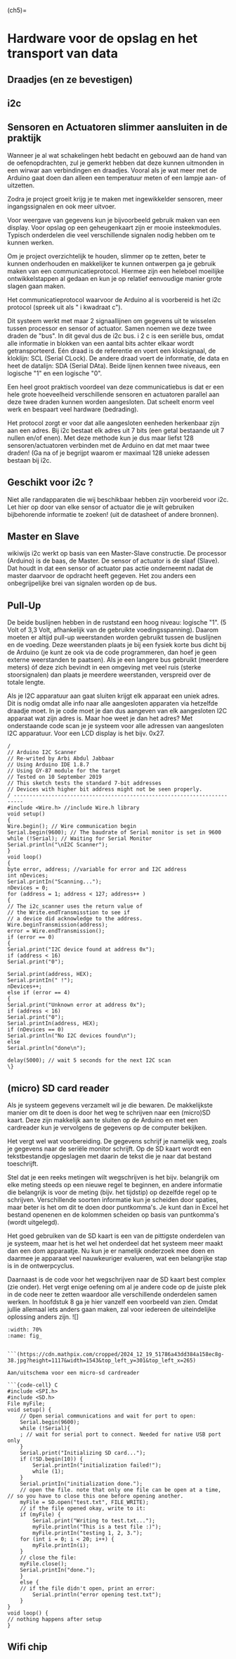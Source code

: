 (ch5)=

# Hardware voor de opslag en het transport van data 

## Draadjes (en ze bevestigen)

## i2c

## Sensoren en Actuatoren slimmer aansluiten in de praktijk

Wanneer je al wat schakelingen hebt bedacht en gebouwd aan de hand van de oefenopdrachten, zul je gemerkt hebben dat deze kunnen uitmonden in een wirwar aan verbindingen en draadjes. Vooral als je wat meer met de Arduino gaat doen dan alleen een temperatuur meten of een lampje aan- of uitzetten.

Zodra je project groeit krijg je te maken met ingewikkelder sensoren, meer ingangssignalen en ook meer uitvoer.

Voor weergave van gegevens kun je bijvoorbeeld gebruik maken van een display. Voor opslag op een geheugenkaart zijn er mooie insteekmodules. Typisch onderdelen die veel verschillende signalen nodig hebben om te kunnen werken.

Om je project overzichtelijk te houden, slimmer op te zetten, beter te kunnen onderhouden en makkelijker te kunnen ontwerpen ga je gebruik maken van een communicatieprotocol. Hiermee zijn een heleboel moeilijke ontwikkelstappen al gedaan en kun je op relatief eenvoudige manier grote slagen gaan maken.

Het communicatieprotocol waarvoor de Arduino al is voorbereid is het i2c protocol (spreek uit als " i kwadraat c").

Dit systeem werkt met maar 2 signaallijnen om gegevens uit te wisselen tussen processor en sensor of actuator. Samen noemen we deze twee draden de "bus". In dit geval dus de i2c bus.
i 2 c is een seriële bus, omdat alle informatie in blokken van een aantal bits achter elkaar wordt getransporteerd. Eén draad is de referentie en voert een kloksignaal, de kloklijn: SCL (Serial CLock). De andere draad voert de informatie, de data en heet de datalijn: SDA (Serial DAta). Beide lijnen kennen twee niveaus, een logische "1" en een logische "0".

Een heel groot praktisch voordeel van deze communicatiebus is dat er een hele grote hoeveelheid verschillende sensoren en actuatoren parallel aan deze twee draden kunnen worden aangesloten. Dat scheelt enorm veel werk en bespaart veel hardware (bedrading).

Het protocol zorgt er voor dat alle aangesloten eenheden herkenbaar zijn aan een adres. Bij i2c bestaat elk adres uit 7 bits (een getal bestaande uit 7 nullen en/of enen). Met deze methode kun je dus maar liefst 128 sensoren/actuatoren verbinden met de Arduino en dat met maar twee draden! (Ga na of je begrijpt waarom er maximaal 128 unieke adessen bestaan bij i2c.

## Geschikt voor i2c ?

Niet alle randapparaten die wij beschikbaar hebben zijn voorbereid voor i2c. Let hier op door van elke sensor of actuator die je wilt gebruiken bijbehorende informatie te zoeken! (uit de datasheet of andere bronnen).

## Master en Slave

wikiwijs
i2c werkt op basis van een Master-Slave constructie. De processor (Arduino) is de baas, de Master. De sensor of actuator is de slaaf (Slave). Dat houdt in dat een sensor of actuator pas actie onderneemt nadat de master daarvoor de opdracht heeft gegeven. Het zou anders een onbegrijpelijke brei van signalen worden op de bus.

## Pull-Up

De beide buslijnen hebben in de ruststand een hoog niveau: logische "1". (5 Volt of 3,3 Volt, afhankelijk van de gebruikte voedingsspanning). Daarom moeten er altijd pull-up weerstanden worden gebruikt tussen de buslijnen en de voeding. Deze weerstanden plaats je bij een fysiek korte bus dicht bij de Arduino (je kunt ze ook via de code programmeren, dan hoef je geen externe weerstanden te paatsen). Als je een langere bus gebruikt (meerdere meters) óf deze zich bevindt in een omgeving met veel ruis (sterke stoorsignalen) dan plaats je meerdere weerstanden, verspreid over de totale lengte.

Als je I2C apparatuur aan gaat sluiten krijgt elk apparaat een uniek adres. Dit is nodig omdat alle info naar alle aangesloten apparaten via hetzelfde draadje moet. In je code moet je dan dus aangeven van elk aangesloten I2C apparaat wat zijn adres is. Maar hoe weet je dan het adres? Met onderstaande code scan je je systeem voor alle adressen van aangesloten I2C apparatuur. Voor een LCD display is het bijv. 0x27.

```{code-cell} C
/
// Arduino I2C Scanner
// Re-writed by Arbi Abdul Jabbaar
// Using Arduino IDE 1.8.7
// Using GY-87 module for the target
// Tested on 10 September 2019
// This sketch tests the standard 7-bit addresses
// Devices with higher bit address might not be seen properly.
/ -------------------------------------------------------------------------
#include <Wire.h> //include Wire.h library
void setup()
{
Wire.begin(); // Wire communication begin
Serial.begin(9600); // The baudrate of Serial monitor is set in 9600
while (!Serial); // Waiting for Serial Monitor
Serial.println("\nI2C Scanner");
}
void loop()
{
byte error, address; //variable for error and I2C address
int nDevices;
Serial.printIn("Scanning...");
nDevices = 0;
for (address = 1; address < 127; address++ )
{
// The i2c_scanner uses the return value of
// the Write.endTransmisstion to see if
// a device did acknowledge to the address.
Wire.beginTransmission(address);
error = Wire.endTransmission();
if (error == 0)
{
Serial.print("I2C device found at address 0x");
if (address < 16)
Serial.print("0");

Serial.print(address, HEX);
Serial.printIn(" !");
nDevices++;
else if (error == 4)
{
Serial.print("Unknown error at address 0x");
if (address < 16)
Serial.print("0");
Serial.printIn(address, HEX);
if (nDevices == 0)
Serial.println("No I2C devices found\n");
else
Serial.println("done\n");

delay(5000); // wait 5 seconds for the next I2C scan
\}
```

## (micro) SD card reader

Als je systeem gegevens verzamelt wil je die bewaren. De makkelijkste manier om dit te doen is door het weg te schrijven naar een (micro)SD kaart. Deze zijn makkelijk aan te sluiten op de Arduino en met een cardreader kun je vervolgens de gegevens op de computer bekijken.

Het vergt wel wat voorbereiding. De gegevens schrijf je namelijk weg, zoals je gegevens naar de seriële monitor schrijft. Op de SD kaart wordt een tekstbestandje opgeslagen met daarin de tekst die je naar dat bestand toeschrijft.

Stel dat je een reeks metingen wilt wegschrijven is het bijv. belangrijk om elke meting steeds op een nieuwe regel te beginnen, en andere informatie die belangrijk is voor de meting (bijv. het tijdstip) op dezelfde regel op te schrijven. Verschillende soorten informatie kun je scheiden door spaties, maar beter is het om dit te doen door puntkomma's. Je kunt dan in Excel het bestand openenen en de kolommen scheiden op basis van puntkomma's (wordt uitgelegd).

Het goed gebruiken van de SD kaart is een van de pittigste onderdelen van je systeem, maar het is het wel het onderdeel dat het systeem meer maakt dan een dom apparaatje. Nu kun je er namelijk onderzoek mee doen en daarmee je apparaat veel nauwkeuriger evalueren, wat een belangrijke stap is in de ontwerpcyclus.

Daarnaast is de code voor het wegschrijven naar de SD kaart best complex (zie onder). Het vergt enige oefening om al je andere code op de juiste plek in de code neer te zetten waardoor alle verschillende onderdelen samen werken. In hoofdstuk 8 ga je hier vanzelf een voorbeeld van zien. Omdat jullie allemaal iets anders gaan maken, zal voor iedereen de uiteindelijke oplossing anders zijn.
![]
```{figure}
:width: 70%
:name: fig_


```(https://cdn.mathpix.com/cropped/2024_12_19_51786a43dd384a158ec8g-38.jpg?height=1117&width=1543&top_left_y=301&top_left_x=265)

Aan/uitschema voor een micro-sd cardreader

```{code-cell} C
#include <SPI.h>
#include <SD.h>
File myFile;
void setup() {
    // Open serial communications and wait for port to open:
    Serial.begin(9600);
    while (!Serial){
    ; // wait for serial port to connect. Needed for native USB port only
    }
    Serial.print("Initializing SD card...");
    if (!SD.begin(10)) {
        Serial.printIn("initialization failed!");
        while (1);
    }
    Serial.printIn("initialization done.");
    // open the file. note that only one file can be open at a time, // so you have to close this one before opening another.
    myFile = SD.open("test.txt", FILE_WRITE);
    // if the file opened okay, write to it:
    if (myFile) {
        Serial.print("Writing to test.txt...");
        myFile.println("This is a test file :)");
        myFile.printIn("testing 1, 2, 3.");
    for (int i = 0; i < 20; i++) {
        myFile.printIn(i);
    }
    // close the file:
    myFile.close();
    Serial.printIn("done.");
    } 
    else {
    // if the file didn't open, print an error:
        Serial.println("error opening test.txt");
    }
}
void loop() {
// nothing happens after setup
}
```


## Wifi chip
